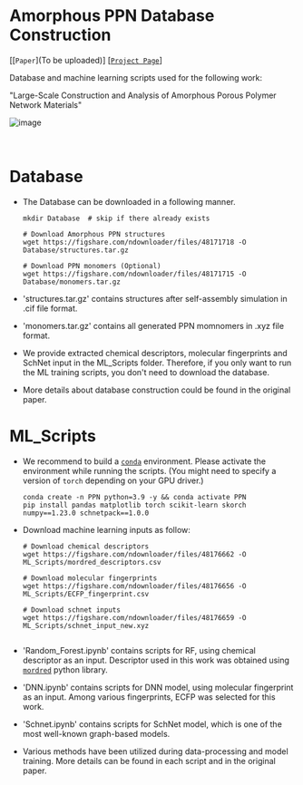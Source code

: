 # Amorphous PPN Database Construction
[[`Paper`](To be uploaded)]
[[`Project Page`](https://parkjunkil.github.io/MOFFUSION/)]

Database and machine learning scripts used for the following work:

"Large-Scale Construction and Analysis of Amorphous Porous Polymer Network Materials"  

![image](https://github.com/parkjunkil/PPN_Database/assets/88761984/0584bce0-6e0b-4eaa-a4c1-c30c896edf96)


<br/>

# Database

  * The Database can be downloaded in a following manner.
    
     ```
     mkdir Database  # skip if there already exists
    
     # Download Amorphous PPN structures
     wget https://figshare.com/ndownloader/files/48171718 -O Database/structures.tar.gz
     
     # Download PPN monomers (Optional)
     wget https://figshare.com/ndownloader/files/48171715 -O Database/monomers.tar.gz
     ```

  * 'structures.tar.gz' contains structures after self-assembly simulation in .cif file format.
  * 'monomers.tar.gz' contains all generated PPN momnomers in .xyz file format.

  * We provide extracted chemical descriptors, molecular fingerprints and SchNet input in the ML_Scripts folder. Therefore, if you only want to run the ML training scripts, you don't need to download the database.

  * More details about database construction could be found in the original paper.
 
    
    
# ML_Scripts

  * We recommend to build a [`conda`](https://www.anaconda.com/products/distribution) environment. Please activate the environment while running the scripts.
    (You might need to specify a version of `torch` depending on your GPU driver.)
     ```
     conda create -n PPN python=3.9 -y && conda activate PPN
     pip install pandas matplotlib torch scikit-learn skorch numpy==1.23.0 schnetpack==1.0.0
     ```
  * Download machine learning inputs as follow:
    
     ```
     # Download chemical descriptors
     wget https://figshare.com/ndownloader/files/48176662 -O ML_Scripts/mordred_descriptors.csv
     
     # Download molecular fingerprints
     wget https://figshare.com/ndownloader/files/48176656 -O ML_Scripts/ECFP_fingerprint.csv

     # Download schnet inputs
     wget https://figshare.com/ndownloader/files/48176659 -O ML_Scripts/schnet_input_new.xyz
     

  * 'Random_Forest.ipynb' contains scripts for RF, using chemical descriptor as an input. Descriptor used in this work was obtained using [`mordred`](https://github.com/mordred-descriptor/mordred) python library.
    
  * 'DNN.ipynb' contains scripts for DNN model, using molecular fingerprint as an input. Among various fingerprints, ECFP was selected for this work.
    
  * 'Schnet.ipynb' contains scripts for SchNet model, which is one of the most well-known graph-based models.

  * Various methods have been utilized during data-processing and model training. More details can be found in each script and in the original paper. 
